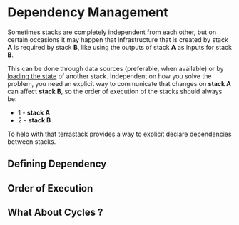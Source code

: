 # Dependency Management

Sometimes stacks are completely independent from each other, but on
certain occasions it may happen that infrastructure that is created
by stack **A** is required by stack **B**, like using the outputs
of stack **A** as inputs for stack **B**.

This can be done through data sources (preferable, when available) or
by [loading the state](https://www.terraform.io/docs/language/state/remote-state-data.html)
of another stack. Independent on how you solve the problem, you need
an explicit way to communicate that changes on **stack A** can affect
**stack B**, so the order of execution of the stacks should always be:

* 1 - **stack A**
* 2 - **stack B**

To help with that terrastack provides a way to explicit declare
dependencies between stacks.

## Defining Dependency

## Order of Execution

## What About Cycles ?
